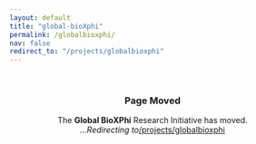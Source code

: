```yaml
---
layout: default
title: "global-bioXphi"
permalink: /globalbioxphi/
nav: false
redirect_to: "/projects/globalbioxphi"
---
```


<head>
  <!-- Redirect after 5 seconds -->
  <meta http-equiv="refresh" content="4; url=/projects/globalbioxphi/" />
</head>

<br>
  <h3 style="text-align:center;">Page Moved</h3>

<p style="text-align:center;">The <strong>Global BioXPhi</strong> Research Initiative has moved.<br><i>...Redirecting to</i><a href="/projects/globalbioxphi/">/projects/globalbioxphi</a></p>
